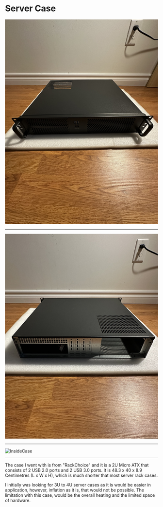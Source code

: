 # Server Case 

![FrontCase](/IMAGES/Front.jpg)
<br> 
<hr> 

![BackCase](/IMAGES/Back.jpg)
<br>
<hr>

![InsideCase](/IMAGES/Inside.jpg)
<br>
<hr> 

The case I went with is from "RackChoice" and it is a 2U Micro ATX that consists of 2 USB 2.0 ports and 2 USB 3.0 ports. ‎It is 48.3 x 40 x 8.9 Centimetres (L x W x H), which is much shorter that most server rack cases. 

I initially was looking for 3U to 4U server cases as it is would be easier in application, however, inflation as it is, that would not be possible. The limitation with this case, would be the overall heating and the limited space of hardware. 
